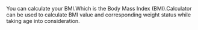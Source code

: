 You can calculate your BMI.Which is the Body Mass Index (BMI).Calculator can be used to calculate BMI value and corresponding weight status while taking age into consideration.
